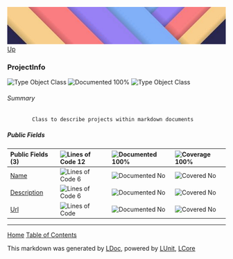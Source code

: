 ![](../Content/LDoc-banner-small.png "")
[Up](../LDoc.md)

### ProjectInfo
![Type Object Class](http://b.repl.ca/v1/Type-Object%20Class-lightgrey.png "") ![Documented 100%](http://b.repl.ca/v1/Documented-100%25-brightgreen.png "")
![Type Object Class](http://b.repl.ca/v1/Type-Object%20Class-lightgrey.png "")

###### Summary

            Class to describe projects within markdown documents
            

##### Public   Fields

Public   Fields (3) | ![Lines of Code 12](http://b.repl.ca/v1/Lines%20of%20Code-12-lightgrey.png "") | ![Documented 100%](http://b.repl.ca/v1/Documented-100%25-brightgreen.png "") | ![Coverage 100%](http://b.repl.ca/v1/Coverage-100%25-brightgreen.png "")
:---  | :---  | :---  | :--- 
[Name](../Markdown/ProjectInfo.cs) | ![Lines of Code 6](http://b.repl.ca/v1/Lines%20of%20Code-6-lightgrey.png "") | ![Documented No](http://b.repl.ca/v1/Documented-No-red.png "") | ![Covered No](http://b.repl.ca/v1/Covered-No-red.png "")
[Description](../Markdown/ProjectInfo.cs) | ![Lines of Code 6](http://b.repl.ca/v1/Lines%20of%20Code-6-lightgrey.png "") | ![Documented No](http://b.repl.ca/v1/Documented-No-red.png "") | ![Covered No](http://b.repl.ca/v1/Covered-No-red.png "")
[Url](../Markdown/ProjectInfo.cs) | ![Lines of Code ](http://b.repl.ca/v1/Lines%20of%20Code--lightgrey.png "") | ![Documented No](http://b.repl.ca/v1/Documented-No-red.png "") | ![Covered No](http://b.repl.ca/v1/Covered-No-red.png "")




---

[Home](../../README.md) [Table of Contents](../../TableOfContents.md)

This markdown was generated by [LDoc](https://github.com/CodeSingularity/LDoc), powered by [LUnit](https://github.com/CodeSingularity/LUnit), [LCore](https://github.com/CodeSingularity/LCore)
